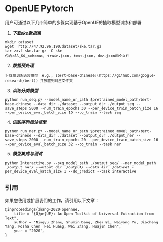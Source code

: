 # OpenUE Pytorch

用户可通过以下几个简单的步骤实现基于OpenUE的抽取模型训练和部署

1. ***下载ske数据集***
```
mkdir dataset
wget  http://47.92.96.190/dataset/ske.tar.gz 
tar zxvf ske.tar.gz -C ske
包含all_50_schemas, train.json, test.json, dev.json四个文件
```
2. ***数据预处理***
```
下载预训练语言模型 (e.g., [bert-base-chinese](https://github.com/google-research/bert)) 并放置到对应文件夹
```
3. ***训练分类模型***
```
python run_seq.py --model_name_or_path $pretrained_model_path/bert-base-chinese --data_dir ./dataset --output_dir ./output_seq --save_steps 5000 --num_train_epochs 30 --per_device_train_batch_size 16 --per_device_eval_batch_size 16 --do_train --task seq
```
4. ***训练序列标注模型***
```
python run_ner.py --model_name_or_path $pretrained_model_path/bert-base-chinese --data_dir ./dataset --output_dir ./output_ner --save_steps 2000 --num_train_epochs 20 --per_device_train_batch_size 16 --per_device_eval_batch_size 32 --do_train --task ner
```
5. ***模型集成与测试***
```
python Interactive.py --seq_model_path ./output_seq/ --ner_model_path ./output_ner/ --output_dir ./output/ --data_dir ./dataset -per_device_eval_batch_size 1 --do_predict --task interactive
```


## 引用

如果您使用或扩展我们的工作，请引用以下文章：

```
@inproceedings{zhang-2020-opennue,
    title = "{O}pe{UE}: An Open Toolkit of Universal Extraction from Text",
    author = "Ningyu Zhang, Shumin Deng, Zhen Bi, Haiyang Yu, Jiacheng Yang, Mosha Chen, Fei Huang, Wei Zhang, Huajun Chen",
    year = "2020",
}
